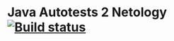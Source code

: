 # Java Autotests 2 Netology [![Build status](https://ci.appveyor.com/api/projects/status/yr4udu7c7yowfb0j?svg=true)](https://ci.appveyor.com/project/dadosha/java-auto-2-3)